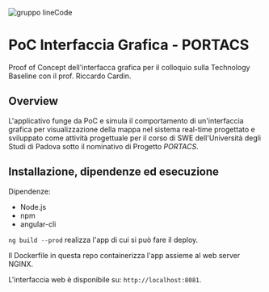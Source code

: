 ![gruppo lineCode](https://imagizer.imageshack.com/img923/557/86bUrf.png)

# PoC Interfaccia Grafica - PORTACS
Proof of Concept dell'interfacca grafica per il colloquio sulla Technology Baseline con il prof. Riccardo Cardin.

## Overview
L'applicativo funge da PoC e simula il comportamento di un'interfaccia grafica per visualizzazione della mappa nel sistema real-time progettato e sviluppato come attività progettuale per il corso di SWE dell'Università degli Studi di Padova sotto il nominativo di Progetto _PORTACS_.

## Installazione, dipendenze ed esecuzione
Dipendenze:
 - Node.js
 - npm
 - angular-cli

`ng build --prod` realizza l'app di cui si può fare il deploy.

Il Dockerfile in questa repo containerizza l'app assieme al web server NGINX.

L'interfaccia web è disponibile su: `http://localhost:8081`.
